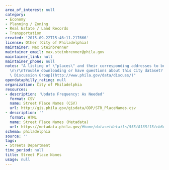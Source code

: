 ```yaml
---
area_of_interest: null
category:
- Economy
- Planning / Zoning
- Real Estate / Land Records
- Transportation
created: '2015-09-22T15:46:11.217666'
license: Other (City of Philadelphia)
maintainer: Max Steinbrenner
maintainer_email: max.steinbrenner@phila.gov
maintainer_link: null
maintainer_phone: null
notes: "A listing of \"places\" and their corresponding addresses to be used for geocoding.\r\
  \n\r\nTrouble downloading or have questions about this City dataset? Visit the [OpenDataPhilly\
  \ Discussion Group](http://www.phila.gov/data/discuss/)"
opendataphilly_rating: null
organization: City of Philadelphia
resources:
- description: 'Update Frequency: As Needed'
  format: CSV
  name: Street Place Names (CSV)
  url: http://gis.phila.gov/gisdata/ODP/STR_PlaceNames.csv
- description: ''
  format: HTML
  name: Street Place Names (Metadata)
  url: https://metadata.phila.gov/#home/datasetdetails/555f8135f15fcb6c6ed4413d/representationdetails/5600448e98921a80119fa28b/
schema: philadelphia
source: ''
tags:
- Streets Department
time_period: null
title: Street Place Names
usage: null
---
```

